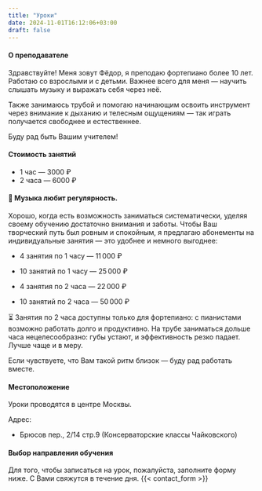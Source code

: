 ```yaml
---
title: "Уроки"
date: 2024-11-01T16:12:06+03:00
draft: false
---
```


#### О преподавателе

Здравствуйте! Меня зовут Фёдор, я преподаю фортепиано более 10 лет. Работаю со взрослыми и с детьми. Важнее всего для меня — научить слышать музыку и выражать себя через неё.

Также занимаюсь трубой и помогаю начинающим освоить инструмент через внимание к дыханию и телесным ощущениям — так играть получается свободнее и естественнее.

Буду рад быть Вашим учителем!

#### Стоимость занятий

- 1 час — 3000 ₽
- 2 часа — 6000 ₽

#### 🎵 Музыка любит регулярность.

Хорошо, когда есть возможность заниматься систематически, уделяя своему обучению достаточно внимания и заботы. Чтобы Ваш творческий путь был ровным и спокойным, я предлагаю абонементы на индивидуальные занятия — это удобнее и немного выгоднее:


- 4 занятия по 1 часу — 11 000 ₽

- 10 занятий по 1 часу — 25 000 ₽

- 4 занятия по 2 часа — 22 000 ₽

- 10 занятий по 2 часа — 50 000 ₽


⏳ Занятия по 2 часа доступны только для фортепиано: с пианистами возможно работать долго и продуктивно.
На трубе заниматься дольше часа нецелесообразно: губы устают, и эффективность резко падает. Лучше чаще и в меру.

Если чувствуете, что Вам такой ритм близок — буду рад работать вместе.

#### Местоположение

Уроки проводятся в центре Москвы.

Адрес: 
- Брюсов пер., 2/14 стр.9 (Консерваторские классы Чайковского)

#### Выбор направления обучения

Для того, чтобы записаться на урок, пожалуйста, заполните форму ниже. С Вами свяжутся в течение дня.
{{< contact_form >}}






